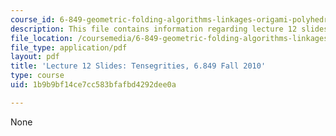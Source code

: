 ```yaml
---
course_id: 6-849-geometric-folding-algorithms-linkages-origami-polyhedra-fall-2012
description: This file contains information regarding lecture 12 slides.
file_location: /coursemedia/6-849-geometric-folding-algorithms-linkages-origami-polyhedra-fall-2012/1b9b9bf14ce7cc583bfafbd4292dee0a_MIT6_849F12_slidesL12.pdf
file_type: application/pdf
layout: pdf
title: 'Lecture 12 Slides: Tensegrities, 6.849 Fall 2010'
type: course
uid: 1b9b9bf14ce7cc583bfafbd4292dee0a

---
```

None